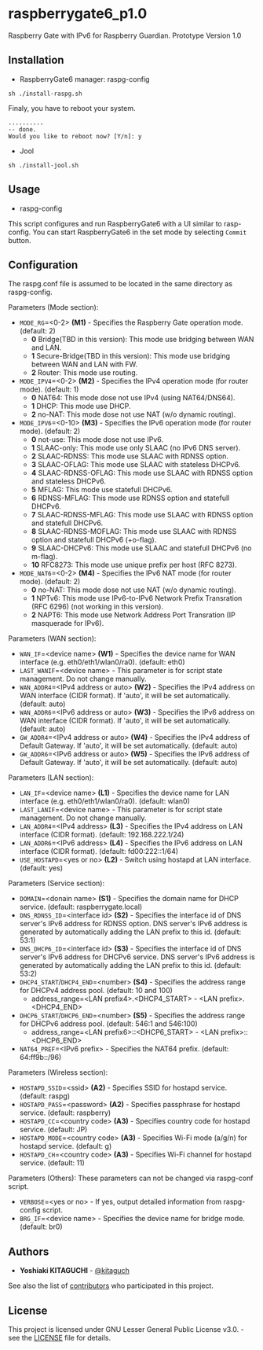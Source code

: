 # raspberrygate6_p1.0
Raspberry Gate with IPv6 for Raspberry Guardian. Prototype Version 1.0

## Installation
- RaspberryGate6 manager: raspg-config
```
sh ./install-raspg.sh
```
Finaly, you have to reboot your system.
```
..........
-- done.
Would you like to reboot now? [Y/n]: y
```

- Jool
```
sh ./install-jool.sh
```

## Usage
- raspg-config

This script configures and run RaspberryGate6 with a UI similar to rasp-config.
You can start RaspberryGate6 in the set mode by selecting `Commit` button.

## Configuration
The raspg.conf file is assumed to be located in the same directory as raspg-config.

Parameters (Mode section):
 - `MODE_RG`=\<0-2\> **(M1)** - Specifies the Raspberry Gate operation mode. (default: 2)
 	- **0** Bridge(TBD in this version): This mode use bridging between WAN and LAN.
	- **1** Secure-Bridge(TBD in this version): This mode use bridging between WAN and LAN with FW.
	- **2** Router: This mode use routing.
 - `MODE_IPV4`=\<0-2\> **(M2)** - Specifies the IPv4 operation mode (for router mode). (default: 1)
	- **0** NAT64: This mode dose not use IPv4 (using NAT64/DNS64).
	- **1** DHCP: This mode use DHCP.
	- **2** no-NAT: This mode dose not use NAT (w/o dynamic routing).
 - `MODE_IPV6`=\<0-10\> **(M3)** - Specifies the IPv6 operation mode (for router mode). (default: 2)
	- **0** not-use: This mode dose not use IPv6.
	- **1** SLAAC-only: This mode use only SLAAC (no IPv6 DNS server).
	- **2** SLAAC-RDNSS: This mode use SLAAC with RDNSS option.
	- **3** SLAAC-OFLAG: This mode use SLAAC with stateless DHCPv6.
	- **4** SLAAC-RDNSS-OFLAG: This mode use SLAAC with RDNSS option and stateless DHCPv6.
	- **5** MFLAG: This mode use statefull DHCPv6.
	- **6** RDNSS-MFLAG: This mode use RDNSS option and statefull DHCPv6.
	- **7** SLAAC-RDNSS-MFLAG: This mode use SLAAC with RDNSS option and statefull DHCPv6.
	- **8** SLAAC-RDNSS-MOFLAG: This mode use SLAAC with RDNSS option and statefull DHCPv6 (+o-flag).
	- **9** SLAAC-DHCPv6: This mode use SLAAC and statefull DHCPv6 (no m-flag).
	- **10** RFC8273: This mode use unique prefix per host (RFC 8273). 
 - `MODE_NAT6`=\<0-2\> **(M4)** - Specifies the IPv6 NAT mode (for router mode). (default: 2)
	- **0** no-NAT: This mode dose not use NAT (w/o dynamic routing).
	- **1** NPTv6: This mode use IPv6-to-IPv6 Network Prefix Transration (RFC 6296) (not working in this version).
	- **2** NAPT6: This mode use Network Address Port Transration (IP masquerade for IPv6).

Parameters (WAN section):
 - `WAN_IF`=\<device name\> **(W1)** - Specifies the device name for WAN interface (e.g. eth0/eth1/wlan0/ra0). (default: eth0)
 - `LAST_WANIF`=\<device name\> - This parameter is for script state management. Do not change manually.
 - `WAN_ADDR4`=\<IPv4 address or auto\> **(W2)** - Specifies the IPv4 address on WAN interface (CIDR format). If 'auto', it will be set automatically. (default: auto)
 - `WAN_ADDR6`=\<IPv6 address or auto\> **(W3)** - Specifies the IPv6 address on WAN interface (CIDR format). If 'auto', it will be set automatically. (default: auto)
 - `GW_ADDR4`=\<IPv4 address or auto\> **(W4)** - Specifies the IPv4 address of Default Gateway. If 'auto', it will be set automatically. (default: auto)
 - `GW_ADDR6`=\<IPv6 address or auto\> **(W5)** - Specifies the IPv6 address of Default Gateway. If 'auto', it will be set automatically. (default: auto)

Parameters (LAN section):
 - `LAN_IF`=\<device name\> **(L1)** - Specifies the device name for LAN interface (e.g. eth0/eth1/wlan0/ra0). (default: wlan0)
 - `LAST_LANIF`=\<device name\> - This parameter is for script state management. Do not change manually.
 - `LAN_ADDR4`=\<IPv4 address\> **(L3)** - Specifies the IPv4 address on LAN interface (CIDR format). (default: 192.168.222.1/24)
 - `LAN_ADDR6`=\<IPv6 address\> **(L4)** - Specifies the IPv6 address on LAN interface (CIDR format). (default: fd00:222::1/64)
 - `USE_HOSTAPD`=\<yes or no\> **(L2)** - Switch using hostapd at LAN interface. (default: yes)

Parameters (Service section):
 - `DOMAIN`=\<donain name\> **(S1)** - Specifies the domain name for DHCP service. (default: raspberrygate.local)
 - `DNS_RDNSS_ID`=\<interface id\> **(S2)** - Specifies the interface id of DNS server's IPv6 address for RDNSS option. DNS server's IPv6 address is generated by automatically adding the LAN prefix to this id. (default: 53:1)
 - `DNS_DHCP6_ID`=\<interface id\> **(S3)** - Specifies the interface id of DNS server's IPv6 address for DHCPv6 service. DNS server's IPv6 address is generated by automatically adding the LAN prefix to this id. (default: 53:2)
 - `DHCP4_START`/`DHCP4_END`=\<number\> **(S4)** - Specifies the address range for DHCPv4 address pool. (default: 10 and 100)
	 - address_range=\<LAN prefix4\>.\<DHCP4_START\> - \<LAN prefix\>.\<DHCP4_END\>
 - `DHCP6_START`/`DHCP6_END`=\<number\> **(S5)** - Specifies the address range for DHCPv6 address pool. (default: 546:1 and 546:100)
	 - address_range=\<LAN prefix6\>::\<DHCP6_START\> - \<LAN prefix\>::\<DHCP6_END\>
- `NAT64_PREF`=\<IPv6 prefix\> - Specifies the NAT64 prefix. (default: 64:ff9b::/96)

Parameters (Wireless section):
 - `HOSTAPD_SSID`=\<ssid\> **(A2)** - Specifies SSID for hostapd service. (default: raspg)
 - `HOSTAPD_PASS`=\<password\> **(A2)** - Specifies passphrase for hostapd service. (default: raspberry)
 - `HOSTAPD_CC`=\<country code\> **(A3)** - Specifies country code for hostapd service. (default: JP)
 - `HOSTAPD_MODE`=\<country code\> **(A3)** - Specifies Wi-Fi mode (a/g/n) for hostapd service. (default: g)
 - `HOSTAPD_CH`=\<country code\> **(A3)** - Specifies Wi-Fi channel for hostapd service. (default: 11)

Parameters (Others): These parameters can not be changed via raspg-conf script.
 - `VERBOSE`=\<yes or no\> - If yes, output detailed information from raspg-config script.
 - `BRG_IF`=\<device name\> - Specifies the device name for bridge mode. (default: br0)

## Authors
- **Yoshiaki KITAGUCHI** - [@kitaguch](https://github.com/kitaguch)

See also the list of [contributors](https://github.com/RaspberryGuardian/raspberrygate6_p1.0/graphs/contributors) who participated in this project.

## License
This project is licensed under GNU Lesser General Public License v3.0. - see the [LICENSE](LICENSE) file for details.

